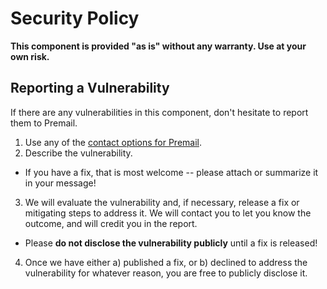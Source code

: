 # Security Policy

**This component is provided "as is" without any warranty. Use at your own
risk.**

## Reporting a Vulnerability

If there are any vulnerabilities in this component, don't hesitate to report
them to Premail.

1. Use any of the [contact options for Premail](https://github.com/premail).
2. Describe the vulnerability.

- If you have a fix, that is most welcome -- please attach or summarize it in
  your message!

3. We will evaluate the vulnerability and, if necessary, release a fix or
   mitigating steps to address it. We will contact you to let you know the
   outcome, and will credit you in the report.

- Please **do not disclose the vulnerability publicly** until a fix is released!

4. Once we have either a) published a fix, or b) declined to address the
   vulnerability for whatever reason, you are free to publicly disclose it.

